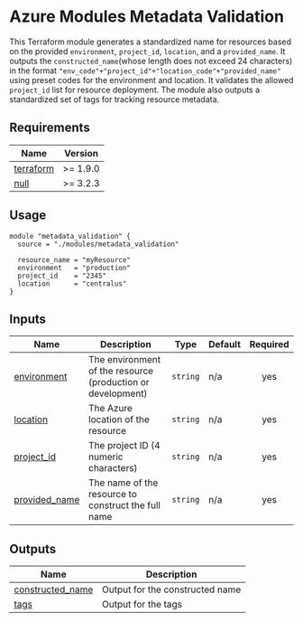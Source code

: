 # Azure Modules Metadata Validation

This Terraform module generates a standardized name for resources based on the provided `environment`, `project_id`, `location`, and a `provided_name`. It outputs the `constructed_name`(whose length does not exceed 24 characters) in the format `"env_code"+"project_id"+"location_code"+"provided_name"` using preset codes for the environment and location. It validates the allowed `project_id` list for resource deployment. The module also outputs a standardized set of tags for tracking resource metadata.

## Requirements

| Name | Version |
|------|---------|
| <a name="requirement_terraform"></a> [terraform](#requirement\_terraform) | >= 1.9.0 |
| <a name="requirement_null"></a> [null](#requirement\_null) | >= 3.2.3 |

## Usage

```hcl
module "metadata_validation" {
  source = "./modules/metadata_validation"

  resource_name = "myResource"
  environment   = "production"
  project_id    = "2345"
  location      = "centralus"
}
```
## Inputs

| Name | Description | Type | Default | Required |
|------|-------------|------|---------|:--------:|
| <a name="input_environment"></a> [environment](#input\_environment) | The environment of the resource (production or development) | `string` | n/a | yes |
| <a name="input_location"></a> [location](#input\_location) | The Azure location of the resource | `string` | n/a | yes |
| <a name="input_project_id"></a> [project\_id](#input\_project\_id) | The project ID (4 numeric characters) | `string` | n/a | yes |
| <a name="input_provided_name"></a> [provided\_name](#input\_provided\_name) | The name of the resource to construct the full name | `string` | n/a | yes |

## Outputs

| Name | Description |
|------|-------------|
| <a name="output_constructed_name"></a> [constructed\_name](#output\_constructed\_name) | Output for the constructed name |
| <a name="output_tags"></a> [tags](#output\_tags) | Output for the tags |

